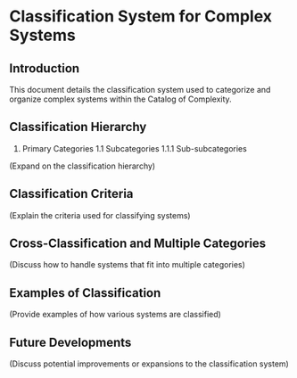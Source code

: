 # Classification System for Complex Systems

## Introduction

This document details the classification system used to categorize and organize complex systems within the Catalog of Complexity.

## Classification Hierarchy

1. Primary Categories
   1.1 Subcategories
   1.1.1 Sub-subcategories

(Expand on the classification hierarchy)

## Classification Criteria

(Explain the criteria used for classifying systems)

## Cross-Classification and Multiple Categories

(Discuss how to handle systems that fit into multiple categories)

## Examples of Classification

(Provide examples of how various systems are classified)

## Future Developments

(Discuss potential improvements or expansions to the classification system)
